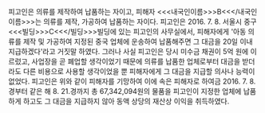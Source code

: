 피고인은 의류를 제작하여 납품하는 자이고, 피해자 <<<내국인이름>>>B<<</내국인이름>>>는 의류를 제작, 가공하여 납품하는 자이다.
피고인은 2016. 7. 8. 서울시 중구 <<<빌딩>>>C<<</빌딩>>>빌딩에 있는 피고인의 사무실에서, 피해자에게 '아동 의류를 제작 및 가공하여 지정된 중국 업체에 운송하여 납품해주면 그 대금을 20일 이내 지급하겠다'라고 거짓말 하였다.
그러나 사실 피고인은 당시 미수금 채권이 5억 원에 이르렀고, 사업장을 곧 폐업할 생각이었기 때문에 의류를 납품한 업체로부터 대금을 받더라도 다른 비용으로 사용할 생각이었을 뿐 피해자에게 그 대금을 지급할 의사나 능력이 없었다.
피고인은 위와 같이 피해자를 기망하여 이에 속은 피해자로 하여금 2016. 7. 8.경부터 같은 해 8. 21.경까지 총 67,342,094원의 물품을 피고인이 지정한 업체에 납품하게 하고도 그 대금을 지급하지 않아 동액 상당의 재산상 이익을 취득하였다.